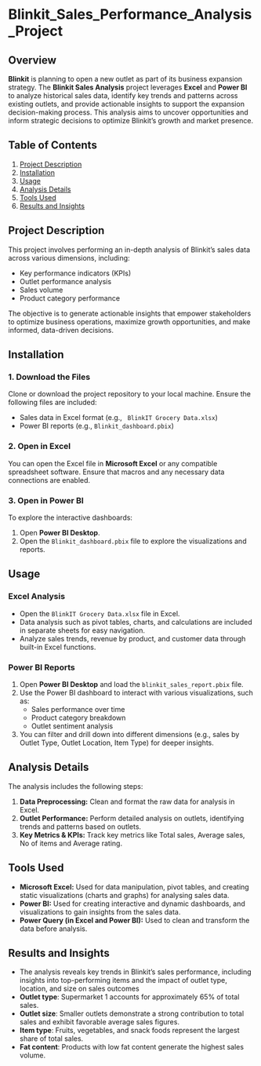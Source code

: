 # Blinkit_Sales_Performance_Analysis_Project

## Overview
**Blinkit** is planning to open a new outlet as part of its business expansion strategy. The **Blinkit Sales Analysis** project leverages **Excel** and **Power BI** to analyze historical sales data, identify key trends and patterns across existing outlets, and provide actionable insights to support the expansion decision-making process. This analysis aims to uncover opportunities and inform strategic decisions to optimize Blinkit’s growth and market presence.
## Table of Contents
1. [Project Description](#project-description)
2. [Installation](#installation)
3. [Usage](#usage)
4. [Analysis Details](#analysis-details)
5. [Tools Used](#tools-used)
6. [Results and Insights](#results-and-insights)

## Project Description
This project involves performing an in-depth analysis of Blinkit’s sales data across various dimensions, including:
- Key performance indicators (KPIs)
- Outlet performance analysis
- Sales volume
- Product category performance
  
The objective is to generate actionable insights that empower stakeholders to optimize business operations, maximize growth opportunities, and make informed, data-driven decisions.

## Installation

### 1. Download the Files
Clone or download the project repository to your local machine. Ensure the following files are included:
- Sales data in Excel format (e.g., ` BlinkIT Grocery Data.xlsx`)
- Power BI reports (e.g., `Blinkit_dashboard.pbix`)

### 2. Open in Excel
You can open the Excel file in **Microsoft Excel** or any compatible spreadsheet software. Ensure that macros and any necessary data connections are enabled.

### 3. Open in Power BI
To explore the interactive dashboards:
1. Open **Power BI Desktop**.
2. Open the `Blinkit_dashboard.pbix` file to explore the visualizations and reports.

## Usage

### Excel Analysis
- Open the `BlinkIT Grocery Data.xlsx` file in Excel.
- Data analysis such as pivot tables, charts, and calculations are included in separate sheets for easy navigation.
- Analyze sales trends, revenue by product, and customer data through built-in Excel functions.

### Power BI Reports
1. Open **Power BI Desktop** and load the `blinkit_sales_report.pbix` file.
2. Use the Power BI dashboard to interact with various visualizations, such as:
   - Sales performance over time
   - Product category breakdown
   - Outlet sentiment analysis
3. You can filter and drill down into different dimensions (e.g., sales by Outlet Type, Outlet Location, Item Type) for deeper insights.

## Analysis Details

The analysis includes the following steps:
1. **Data Preprocessing:** Clean and format the raw data for analysis in Excel.
3. **Outlet Performance:** Perform detailed analysis on outlets, identifying trends and patterns based on outlets.
5. **Key Metrics & KPIs:** Track key metrics like Total sales, Average sales, No of items and Average rating.

## Tools Used

- **Microsoft Excel:** Used for data manipulation, pivot tables, and creating static visualizations (charts and graphs) for analysing sales data.
- **Power BI:** Used for creating interactive and dynamic dashboards, and visualizations to gain insights from the sales data.
- **Power Query (in Excel and Power BI):** Used to clean and transform the data before analysis.

## Results and Insights
- The analysis reveals key trends in Blinkit’s sales performance, including insights into top-performing items and the impact of outlet type, location, and size on sales outcomes
- **Outlet type**: Supermarket 1 accounts for approximately 65% of total sales.
- **Outlet size**: Smaller outlets demonstrate a strong contribution to total sales and exhibit favorable average sales figures.
- **Item type**: Fruits, vegetables, and snack foods represent the largest share of total sales.
- **Fat content**: Products with low fat content generate the highest sales volume.
  

